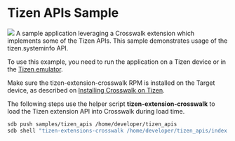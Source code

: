 # Tizen APIs Sample

<img class='sample-thumb' src='assets/sampapp-icon-api.png'>
A sample application leveraging a Crosswalk extension which implements 
some of the Tizen APIs. This sample demonstrates usage of the 
tizen.systeminfo API.

To use this example, you need to run the application on a Tizen device 
or in the [Tizen 
emulator](https://developer.tizen.org/help/index.jsp?topic=%2Forg.tizen.gettingstarted%2Fhtml%2Fdev_env%2Femulator.htm).

Make sure the tizen-extension-crosswalk RPM is installed on the Target 
device, as described on [Installing Crosswalk on 
Tizen](#documentation/getting_started/installing_crosswalk/tizen).

The following steps use the helper script **tizen-extension-crosswalk** 
to load the Tizen extension API into Crosswalk during load time.
```sh
sdb push samples/tizen_apis /home/developer/tizen_apis
sdb shell "tizen-extensions-crosswalk /home/developer/tizen_apis/index.html"
```
